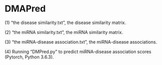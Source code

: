 # DMAPred
(1) “the disease similarity.txt”, the disease similarity matrix.

(2) “the miRNA similarity.txt”, the miRNA similarity matrix.

(3) “the miRNA-disease association.txt”, the miRNA-disease associations.

(4) Running “DMPred.py” to predict miRNA-disease association scores (Pytorch, Python 3.6.3).
